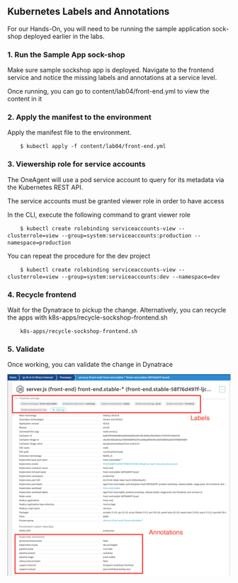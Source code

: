 ## Kubernetes Labels and Annotations
For our Hands-On, you will need to be running the sample application sock-shop deployed earlier in the labs.

### 1. Run the Sample App sock-shop
Make sure sample sockshop app is deployed.  Navigate to the frontend service and notice the missing labels and annotations at a service level.

Once running, you can go to content/lab04/front-end.yml to view the content in it

### 2. Apply the manifest to the environment

Apply the manifest file to the environment.  
```
	$ kubectl apply -f content/lab04/front-end.yml

```

### 3. Viewership role for service accounts
The OneAgent will use a pod service account to query for its metadata via the Kubernetes REST API.

The service accounts must be granted viewer role in order to have access

In the CLI, execute the following command to grant viewer role

```
	$ kubectl create rolebinding serviceaccounts-view --clusterrole=view --group=system:serviceaccounts:production --namespace=production
```
You can repeat the procedure for the dev project

```
	$ kubectl create rolebinding serviceaccounts-view --clusterrole=view --group=system:serviceaccounts:dev --namespace=dev
```
### 4. Recycle frontend
Wait for the Dynatrace to pickup the change. Alternatively, you can recycle the apps with k8s-apps/recycle-sockshop-frontend.sh

```
	k8s-apps/recycle-sockshop-frontend.sh
```

### 5. Validate

Once working, you can validate the change in Dynatrace

![SockShopDevRunning](../../assets/images/lab4-labels_annotations.png)
